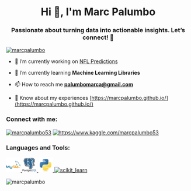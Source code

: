 <h1 align="center">Hi 👋, I'm Marc Palumbo</h1>
<h3 align="center">Passionate about turning data into actionable insights. Let’s connect! 🤝</h3>

<p align="left"> <a href="https://github.com/ryo-ma/github-profile-trophy"><img src="https://github-profile-trophy.vercel.app/?username=marcpalumbo" alt="marcpalumbo" /></a> </p>

- 🔭 I’m currently working on [NFL Predictions](https://github.com/marcpalumbo/NFL_Predictions)

- 🌱 I’m currently learning **Machine Learning Libraries**

- 📫 How to reach me **palumbomarca@gmail.com**

- 📄 Know about my experiences [https://marcpalumbo.github.io/](https://marcpalumbo.github.io/)

<h3 align="left">Connect with me:</h3>
<p align="left">
<a href="https://linkedin.com/in/marcpalumbo53" target="blank"><img align="center" src="https://raw.githubusercontent.com/rahuldkjain/github-profile-readme-generator/master/src/images/icons/Social/linked-in-alt.svg" alt="marcpalumbo53" height="30" width="40" /></a>
<a href="https://kaggle.com/https://www.kaggle.com/marcpalumbo53" target="blank"><img align="center" src="https://raw.githubusercontent.com/rahuldkjain/github-profile-readme-generator/master/src/images/icons/Social/kaggle.svg" alt="https://www.kaggle.com/marcpalumbo53" height="30" width="40" /></a>
</p>

<h3 align="left">Languages and Tools:</h3>
<p align="left"> <a href="https://www.mysql.com/" target="_blank" rel="noreferrer"> <img src="https://raw.githubusercontent.com/devicons/devicon/master/icons/mysql/mysql-original-wordmark.svg" alt="mysql" width="40" height="40"/> </a> <a href="https://www.postgresql.org" target="_blank" rel="noreferrer"> <img src="https://raw.githubusercontent.com/devicons/devicon/master/icons/postgresql/postgresql-original-wordmark.svg" alt="postgresql" width="40" height="40"/> </a> <a href="https://www.python.org" target="_blank" rel="noreferrer"> <img src="https://raw.githubusercontent.com/devicons/devicon/master/icons/python/python-original.svg" alt="python" width="40" height="40"/> </a> <a href="https://scikit-learn.org/" target="_blank" rel="noreferrer"> <img src="https://upload.wikimedia.org/wikipedia/commons/0/05/Scikit_learn_logo_small.svg" alt="scikit_learn" width="40" height="40"/> </a> </p>

<p><img align="center" src="https://github-readme-stats.vercel.app/api/top-langs?username=marcpalumbo&show_icons=true&locale=en&layout=compact" alt="marcpalumbo" /></p>


